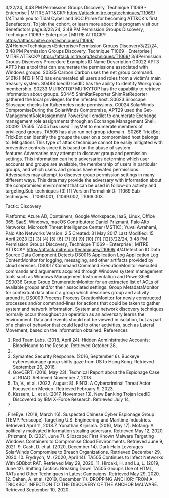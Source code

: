 3/22/24, 3:48 PM Permission Groups Discovery, Technique T1069 - Enterprise | MITRE ATT&CK®
https://attack.mitre.org/techniques/T1069/ 1/4Thank you to Tidal Cyber and SOC Prime for becoming ATT&CK's ﬁrst Benefactors. To join the cohort, or learn more about this program visit our
Benefactors page.3/22/24, 3:48 PM Permission Groups Discovery, Technique T1069 - Enterprise | MITRE ATT&CK®
https://attack.mitre.org/techniques/T1069/ 2/4Home>Techniques>Enterprise>Permission Groups Discovery3/22/24, 3:48 PM Permission Groups Discovery, Technique T1069 - Enterprise | MITRE ATT&CK®
https://attack.mitre.org/techniques/T1069/ 3/4Permission Groups Discovery
Procedure Examples
ID Name Description
G0022 APT3 APT3 has a tool that can enumerate the permissions associated with Windows groups.
S0335 Carbon Carbon uses the net group command.
G1016 FIN13 FIN13 has enumerated all users and roles from a victim's main treasury system.
S0483 IcedID IcedID has the ability to identify Workgroup membership.
S0233 MURKYTOP MURKYTOP has the capability to retrieve information about groups.
S0445 ShimRatReporter ShimRatReporter gathered the local privileges for the infected host.
S0623 Siloscape Siloscape checks for Kubernetes node permissions.
C0024 SolarWinds
CompromiseDuring the SolarWinds Compromise, APT29 used the Get-ManagementRoleAssignment PowerShell
cmdlet to enumerate Exchange management role assignments through an Exchange Management
Shell.
G0092 TA505 TA505 has used TinyMet to enumerate members of privileged groups. TA505 has also run net
group /domain .
S0266 TrickBot TrickBot can identify the groups the user on a compromised host belongs to.
Mitigations
This type of attack technique cannot be easily mitigated with preventive controls since it is based on the abuse of system features.Adversaries may attempt to discover group and permission settings. This information can help adversaries determine which user accounts
and groups are available, the membership of users in particular groups, and which users and groups have elevated permissions.
Adversaries may attempt to discover group permission settings in many different ways. This data may provide the adversary with
information about the compromised environment that can be used in follow-on activity and targeting.Sub-techniques (3)
[1]
Version PermalinkID: T1069
Sub-techniques:  T1069.001, T1069.002, T1069.003

Tactic: Discovery

Platforms: Azure AD, Containers, Google Workspace, IaaS, Linux, Oﬃce 365, SaaS, Windows, macOS
Contributors: Daniel Prizmant, Palo Alto Networks; Microsoft Threat Intelligence Center (MSTIC); Yuval Avrahami, Palo Alto Networks
Version: 2.5
Created: 31 May 2017
Last Modiﬁed: 15 April 2023
[2]
[3]
[4]
[5]
[6]
[7]
[8]
[9]
[10]
[11]
[12]3/22/24, 3:48 PM Permission Groups Discovery, Technique T1069 - Enterprise | MITRE ATT&CK®
https://attack.mitre.org/techniques/T1069/ 4/4Detection
ID Data Source Data Component Detects
DS0015 Application Log Application Log
ContentMonitor for logging, messaging, and other artifacts provided by cloud services.
DS0017 Command Command
ExecutionMonitor executed commands and arguments acquired through Windows system
management tools such as Windows Management Instrumentation and PowerShell.
DS0036 Group Group
EnumerationMonitor for an extracted list of ACLs of available groups and/or their associated
settings.
Group
MetadataMonitor for contextual data about a group which describes group and activity around it.
DS0009 Process Process
CreationMonitor for newly constructed processes and/or command-lines for actions that could
be taken to gather system and network information. System and network discovery
techniques normally occur throughout an operation as an adversary learns the
environment. Data and events should not be viewed in isolation, but as part of a chain
of behavior that could lead to other activities, such as Lateral Movement, based on the
information obtained.
References
1. Red Team Labs. (2018, April 24). Hidden Administrative
Accounts: BloodHound to the Rescue. Retrieved October 28,
2020.
2. Symantec Security Response. (2016, September 6). Buckeye
cyberespionage group shifts gaze from US to Hong Kong.
Retrieved September 26, 2016.
3. GovCERT. (2016, May 23). Technical Report about the
Espionage Case at RUAG. Retrieved November 7, 2018.
4. Ta, V., et al. (2022, August 8). FIN13: A Cybercriminal Threat
Actor Focused on Mexico. Retrieved February 9, 2023.
5. Kessem, L., et al. (2017, November 13). New Banking Trojan
IcedID Discovered by IBM X-Force Research. Retrieved July 14,
2020.
. FireEye. (2018, March 16). Suspected Chinese Cyber
Espionage Group (TEMP.Periscope) Targeting U.S. Engineering
and Maritime Industries. Retrieved April 11, 2018.7. Yonathan Klijnsma. (2016, May 17). Mofang: A politically
motivated information stealing adversary. Retrieved May 12,
2020.
. Prizmant, D. (2021, June 7). Siloscape: First Known Malware
Targeting Windows Containers to Compromise Cloud
Environments. Retrieved June 9, 2021.
9. Cash, D. et al. (2020, December 14). Dark Halo Leverages
SolarWinds Compromise to Breach Organizations. Retrieved
December 29, 2020.
10. Frydrych, M. (2020, April 14). TA505 Continues to Infect
Networks With SDBbot RAT. Retrieved May 29, 2020.
11. Hiroaki, H. and Lu, L. (2019, June 12). Shifting Tactics:
Breaking Down TA505 Group’s Use of HTML, RATs and Other
Techniques in Latest Campaigns. Retrieved May 29, 2020.
12. Dahan, A. et al. (2019, December 11). DROPPING ANCHOR:
FROM A TRICKBOT INFECTION TO THE DISCOVERY OF THE
ANCHOR MALWARE. Retrieved September 10, 2020.